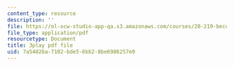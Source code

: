 ```yaml
---
content_type: resource
description: ''
file: https://ol-ocw-studio-app-qa.s3.amazonaws.com/courses/20-219-becoming-the-next-bill-nye-writing-and-hosting-the-educational-show-january-iap-2015/7a54026a7102bde56bb28be6986257e9_LrJq-UIHKE8.pdf
file_type: application/pdf
resourcetype: Document
title: 3play pdf file
uid: 7a54026a-7102-bde5-6bb2-8be6986257e9
---
```

